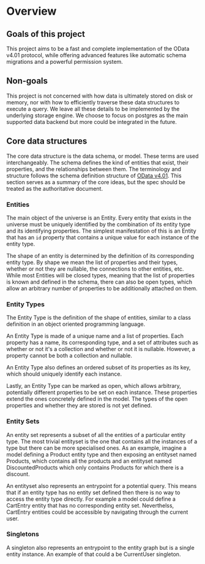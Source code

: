 # Overview

## Goals of this project

This project aims to be a fast and complete implementation of the OData v4.01
protocol, while offering advanced features like automatic schema migrations and
a powerful permission system.

## Non-goals

This project is not concerned with how data is ultimately stored on disk or
memory, nor with how to efficiently traverse these data structures to execute a
query. We leave all these details to be implemented by the underlying storage
engine. We choose to focus on postgres as the main supported data backend but
more could be integrated in the future.

## Core data structures

The core data structure is the data schema, or model. These terms are used
interchangeably. The schema defines the kind of entities that exist, their
properties, and the relationships between them. The terminology and structure
follows the schema definition structure of [OData v4.01](https://docs.oasis-open.org/odata/odata-csdl-json/v4.01/csprd04/odata-csdl-json-v4.01-csprd04.html).
This section serves as a summary of the core ideas, but the spec should be
treated as the authoritative document.

### Entities

The main object of the universe is an Entity. Every entity that exists in the
universe must be uniquely identified by the combination of its entity type and
its identifying properties. The simplest manifestation of this is an Entity
that has an `id` property that contains a unique value for each instance of the
entity type.

The shape of an entity is determined by the definition of its corresponding
entity type. By shape we mean the list of properties and their types, whether
or not they are nullable, the connections to other entities, etc. While most
Entities will be closed types, meaning that the list of properties is known and
defined in the schema, there can also be open types, which allow an arbitrary
number of properties to be additionally attached on them.

### Entity Types

The Entity Type is the definition of the shape of entities, similar to a class
definition in an object oriented programming language.

An Entity Type is made of a unique name and a list of properties. Each property
has a name, its corresponding type, and a set of attributes such as whether or
not it's a collection and whether or not it is nullable. However, a property
cannot be both a collection and nullable.

An Entity Type also defines an ordered subset of its properties as its key,
which should uniquely identify each instance.

Lastly, an Entity Type can be marked as open, which allows arbitrary,
potentially different properties to be set on each instance. These properties
extend the ones concretely defined in the model. The types of the open
properties and whether they are stored is not yet defined.


### Entity Sets

An entity set represents a subset of all the entities of a particular entity
type. The most trivial entityset is the one that contains all the instances of
a type but there can be more specialised ones. As an example, imagine a model
defining a Product entity type and then exposing an entityset named Products,
which contains all the products and an entityset named DiscountedProducts which
only contains Products for which there is a discount.

An entityset also represents an entrypoint for a potential query. This means
that if an entity type has no entity set defined then there is no way to access
the entity type directly. For example a model could define a CartEntry entity
that has no corresponding entity set. Neverthelss, CartEntry entities could be
accessible by navigating through the current user.

### Singletons

A singleton also represents an entrypoint to the entity graph but is a single
entity instance. An example of that could a be CurrentUser singleton.
